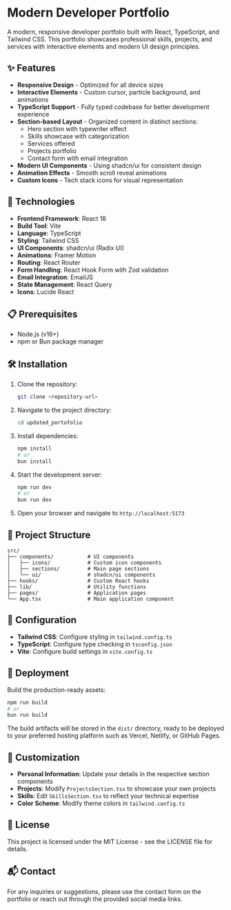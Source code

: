 # Modern Developer Portfolio


A modern, responsive developer portfolio built with React, TypeScript, and Tailwind CSS. This portfolio showcases professional skills, projects, and services with interactive elements and modern UI design principles.

## ✨ Features

- **Responsive Design** - Optimized for all device sizes
- **Interactive Elements** - Custom cursor, particle background, and animations
- **TypeScript Support** - Fully typed codebase for better development experience
- **Section-based Layout** - Organized content in distinct sections:
  - Hero section with typewriter effect
  - Skills showcase with categorization
  - Services offered
  - Projects portfolio
  - Contact form with email integration
- **Modern UI Components** - Using shadcn/ui for consistent design
- **Animation Effects** - Smooth scroll reveal animations
- **Custom Icons** - Tech stack icons for visual representation

## 🚀 Technologies

- **Frontend Framework**: React 18
- **Build Tool**: Vite
- **Language**: TypeScript
- **Styling**: Tailwind CSS
- **UI Components**: shadcn/ui (Radix UI)
- **Animations**: Framer Motion
- **Routing**: React Router
- **Form Handling**: React Hook Form with Zod validation
- **Email Integration**: EmailJS
- **State Management**: React Query
- **Icons**: Lucide React

## 📋 Prerequisites

- Node.js (v16+)
- npm or Bun package manager

## 🛠️ Installation

1. Clone the repository:

   ```sh
   git clone <repository-url>
   ```

2. Navigate to the project directory:

   ```sh
   cd updated_portofolio
   ```

3. Install dependencies:

   ```sh
   npm install
   # or
   bun install
   ```

4. Start the development server:

   ```sh
   npm run dev
   # or
   bun run dev
   ```

5. Open your browser and navigate to `http://localhost:5173`

## 📁 Project Structure

```
src/
├── components/           # UI components
│   ├── icons/            # Custom icon components
│   ├── sections/         # Main page sections
│   └── ui/               # shadcn/ui components
├── hooks/                # Custom React hooks
├── lib/                  # Utility functions
├── pages/                # Application pages
└── App.tsx               # Main application component
```

## 🔧 Configuration

- **Tailwind CSS**: Configure styling in `tailwind.config.ts`
- **TypeScript**: Configure type checking in `tsconfig.json`
- **Vite**: Configure build settings in `vite.config.ts`

## 🚢 Deployment

Build the production-ready assets:

```sh
npm run build
# or
bun run build
```

The build artifacts will be stored in the `dist/` directory, ready to be deployed to your preferred hosting platform such as Vercel, Netlify, or GitHub Pages.

## 🎯 Customization

- **Personal Information**: Update your details in the respective section components
- **Projects**: Modify `ProjectsSection.tsx` to showcase your own projects
- **Skills**: Edit `SkillsSection.tsx` to reflect your technical expertise
- **Color Scheme**: Modify theme colors in `tailwind.config.ts`

## 📜 License

This project is licensed under the MIT License - see the LICENSE file for details.

## 📬 Contact

For any inquiries or suggestions, please use the contact form on the portfolio or reach out through the provided social media links.
